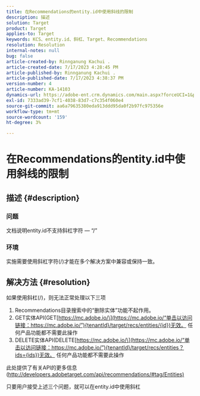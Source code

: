 ```yaml
---
title: 在Recommendations的entity.id中使用斜线的限制
description: 描述
solution: Target
product: Target
applies-to: Target
keywords: KCS、entity.id、斜杠、Target、Recommendations
resolution: Resolution
internal-notes: null
bug: false
article-created-by: Rinnganung Kachui .
article-created-date: 7/17/2023 4:28:45 PM
article-published-by: Rinnganung Kachui .
article-published-date: 7/17/2023 4:38:37 PM
version-number: 4
article-number: KA-14103
dynamics-url: https://adobe-ent.crm.dynamics.com/main.aspx?forceUCI=1&pagetype=entityrecord&etn=knowledgearticle&id=42fde5fd-be24-ee11-9cbd-6045bd0065f9
exl-id: 7333ad39-7cf1-4038-83d7-c7c354f060e4
source-git-commit: aa6a79635380eda913ddd95da0f2b97fc975356e
workflow-type: tm+mt
source-wordcount: '159'
ht-degree: 3%

---
```


# 在Recommendations的entity.id中使用斜线的限制

## 描述 {#description}




### 问题



文档说明entity.id不支持斜杠字符 — “/”



### 环境



实施需要使用斜杠字符(/)才能在多个解决方案中兼容或保持一致。


## 解决方法 {#resolution}


如果使用斜杠(/)，则无法正常处理以下三项

1. Recommendations目录搜索中的“删除实体”功能不起作用。
2. GET实体API(GET[https://mc.adobe.io/\](https://mc.adobe.io/“单击以访问链接：https://mc.adobe.io/”){tenantId}/target/recs/entities/{id})无效。 任何产品功能都不需要此操作
3. DELETE实体API(DELETE[https://mc.adobe.io/\](https://mc.adobe.io/“单击以访问链接：https://mc.adobe.io/”){tenantId}/target/recs/entities？ids={ids})无效。 任何产品功能都不需要此操作


此处提供了有关API的更多信息([http://developers.adobetarget.com/api/recommendations/#tag/Entities)](http://developers.adobetarget.com/api/recommendations/#tag/Entities%29 "单击以访问链接：http://developers.adobetarget.com/api/recommendations/#tag/Entities)")

只要用户接受上述三个问题，就可以在entity.id中使用斜杠
